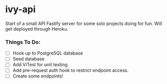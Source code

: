 # ivy-api

Start of a small API Fastify server for some solo projects doing for fun. Will get deployed through Heroku. 

### Things To Do:
- [ ] Hook up to PostgreSQL database
- [ ] Seed database
- [ ] Add ViTest for unit testing
- [ ] Add pre-request auth hook to restrict endpoint access. 
- [ ] Create some endpoints!
